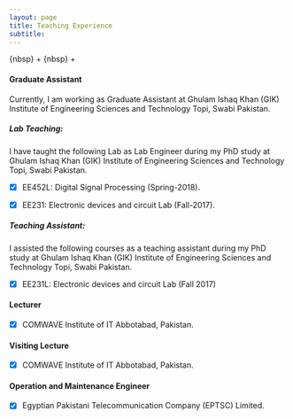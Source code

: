 ```yaml
---
layout: page
title: Teaching Experience
subtitle: 
---
```

{nbsp} +
{nbsp} +

#### Graduate Assistant

Currently, I am working as Graduate Assistant at Ghulam Ishaq Khan (GIK) Institute of Engineering Sciences and Technology Topi, Swabi Pakistan.

##### Lab Teaching:

I have taught the following Lab as Lab Engineer during my PhD study at Ghulam Ishaq Khan (GIK) Institute of Engineering Sciences and Technology Topi, Swabi Pakistan.

- [x] EE452L: Digital Signal Processing (Spring-2018).
- [x] EE231: Electronic devices and circuit Lab (Fall-2017).


##### Teaching Assistant:

I assisted the following courses as a teaching assistant during my PhD study at Ghulam Ishaq Khan (GIK) Institute of Engineering Sciences and Technology Topi, Swabi Pakistan.

- [x] EE231L:  Electronic devices and circuit Lab (Fall 2017)


#### Lecturer

- [x] COMWAVE Institute of IT Abbotabad, Pakistan.


#### Visiting Lecture

- [x] COMWAVE Institute of IT Abbotabad, Pakistan.


#### Operation and Maintenance Engineer

- [x] Egyptian Pakistani Telecommunication Company (EPTSC) Limited.






































